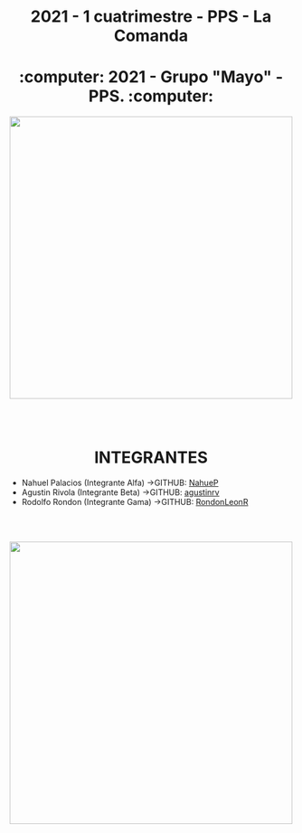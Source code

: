 <h1 align="center">2021 - 1 cuatrimestre - PPS - La Comanda</h1>

<h1 align="center"> :computer: 2021 - Grupo "Mayo" - PPS. :computer:</h1> 

<p align="center">
<img src="https://i.ibb.co/H47dZrg/NWRecurso-3.png" width="500" height="500">
</p>


<br>
<br>
<h1 align="center"> INTEGRANTES </h1> 

* Nahuel Palacios (Integrante Alfa)  ->GITHUB: [NahueP](https://github.com/NahueP)
* Agustin Rivola  (Integrante Beta)  ->GITHUB: [agustinrv](https://github.com/agustinrv)
* Rodolfo Rondon  (Integrante Gama)  ->GITHUB: [RondonLeonR](https://github.com/RondonLeonR)
<br>
<br>


<p align="center">
<img src="https://i.ibb.co/gwyDJ3Z/Screenshot-6.png" width="500" height="500">
</p>
